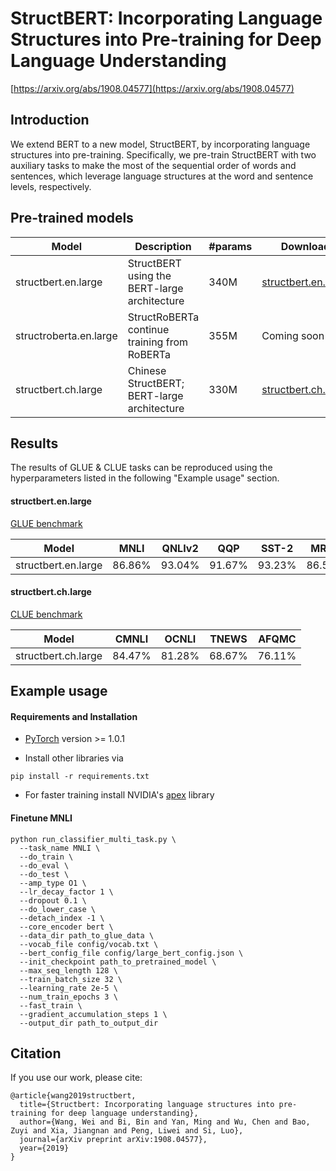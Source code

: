 # StructBERT: Incorporating Language Structures into Pre-training for Deep Language Understanding

[https://arxiv.org/abs/1908.04577](https://arxiv.org/abs/1908.04577)

## Introduction
We extend BERT to a new model, StructBERT, by incorporating language structures into pre-training. 
Specifically, we pre-train StructBERT with two auxiliary tasks to make the most of the sequential 
order of words and sentences, which leverage language structures at the word and sentence levels, 
respectively.
## Pre-trained models
|Model | Description | #params | Download |
|------------------------|-------------------------------------------|------|------|
|structbert.en.large | StructBERT using the BERT-large architecture | 340M | [structbert.en.large](https://alice-open.oss-cn-zhangjiakou.aliyuncs.com/StructBERT/en_model) |
|structroberta.en.large | StructRoBERTa continue training from RoBERTa | 355M | Coming soon |
|structbert.ch.large | Chinese StructBERT; BERT-large architecture | 330M | [structbert.ch.large](https://alice-open.oss-cn-zhangjiakou.aliyuncs.com/StructBERT/ch_model) |

## Results
The results of GLUE & CLUE tasks can be reproduced using the hyperparameters listed in the following "Example usage" section.
#### structbert.en.large
[GLUE benchmark](https://gluebenchmark.com/leaderboard)

|Model| MNLI | QNLIv2 | QQP | SST-2 | MRPC | 
|--------------------|-------|-------|-------|-------|-------|
|structbert.en.large |86.86% |93.04% |91.67% |93.23% |86.51% |
#### structbert.ch.large
[CLUE benchmark](https://www.cluebenchmarks.com/)

|Model | CMNLI | OCNLI | TNEWS | AFQMC |
|--------------------|-------|-------|-------|-------|
|structbert.ch.large |84.47% |81.28% |68.67% |76.11% | 

## Example usage
#### Requirements and Installation
* [PyTorch](https://pytorch.org/) version >= 1.0.1

* Install other libraries via
```
pip install -r requirements.txt
```

* For faster training install NVIDIA's [apex](https://github.com/NVIDIA/apex) library

#### Finetune MNLI

```
python run_classifier_multi_task.py \
  --task_name MNLI \
  --do_train \
  --do_eval \
  --do_test \
  --amp_type O1 \
  --lr_decay_factor 1 \
  --dropout 0.1 \
  --do_lower_case \
  --detach_index -1 \
  --core_encoder bert \
  --data_dir path_to_glue_data \
  --vocab_file config/vocab.txt \
  --bert_config_file config/large_bert_config.json \
  --init_checkpoint path_to_pretrained_model \
  --max_seq_length 128 \
  --train_batch_size 32 \
  --learning_rate 2e-5 \
  --num_train_epochs 3 \
  --fast_train \
  --gradient_accumulation_steps 1 \
  --output_dir path_to_output_dir 
```

## Citation
If you use our work, please cite:
```
@article{wang2019structbert,
  title={Structbert: Incorporating language structures into pre-training for deep language understanding},
  author={Wang, Wei and Bi, Bin and Yan, Ming and Wu, Chen and Bao, Zuyi and Xia, Jiangnan and Peng, Liwei and Si, Luo},
  journal={arXiv preprint arXiv:1908.04577},
  year={2019}
}
```
